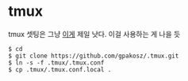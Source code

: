 # tmux

tmux 셋팅은 그냥 [이게](https://github.com/gpakosz/.tmux) 제일 낫다. 이걸 사용하는 게 나을 듯

```
$ cd
$ git clone https://github.com/gpakosz/.tmux.git
$ ln -s -f .tmux/.tmux.conf
$ cp .tmux/.tmux.conf.local .
```
